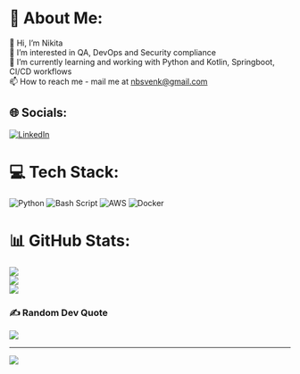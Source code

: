 # 💫 About Me:
👋 Hi, I’m Nikita<br>👀 I’m interested in QA, DevOps and Security compliance<br>🌱 I’m currently learning and working with Python and Kotlin, Springboot, CI/CD workflows<br>📫 How to reach me - mail me at nbsvenk@gmail.com


## 🌐 Socials:
[![LinkedIn](https://img.shields.io/badge/LinkedIn-%230077B5.svg?logo=linkedin&logoColor=white)](https://linkedin.com/in/https://www.linkedin.com/in/nikita-balasubramanian-236a50127/) 

# 💻 Tech Stack:
![Python](https://img.shields.io/badge/python-3670A0?style=for-the-badge&logo=python&logoColor=ffdd54) ![Bash Script](https://img.shields.io/badge/bash_script-%23121011.svg?style=for-the-badge&logo=gnu-bash&logoColor=white) ![AWS](https://img.shields.io/badge/AWS-%23FF9900.svg?style=for-the-badge&logo=amazon-aws&logoColor=white) ![Docker](https://img.shields.io/badge/docker-%230db7ed.svg?style=for-the-badge&logo=docker&logoColor=white)
# 📊 GitHub Stats:
![](https://github-readme-stats.vercel.app/api?username=Nikita-dev98&theme=dark&hide_border=true&include_all_commits=true&count_private=true)<br/>
![](https://github-readme-streak-stats.herokuapp.com/?user=Nikita-dev98&theme=dark&hide_border=true)<br/>
![](https://github-readme-stats.vercel.app/api/top-langs/?username=Nikita-dev98&theme=dark&hide_border=true&include_all_commits=true&count_private=true&layout=compact)

### ✍️ Random Dev Quote
![](https://quotes-github-readme.vercel.app/api?type=horizontal&theme=radical)

---
[![](https://visitcount.itsvg.in/api?id=Nikita-dev98&icon=0&color=0)](https://visitcount.itsvg.in)

<!-- Proudly created with GPRM ( https://gprm.itsvg.in ) -->
